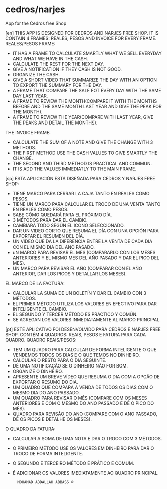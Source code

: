 # cedros/narjes
App for the Cedros free Shop

[en]
THIS APP IS DESIGNED FOR CEDROS AND NARJES FREE SHOP.
IT IS CONTAIN 4 FRAMES: REALES, PESOS AND INVOICE FOR EVERY FRAME.
REALES/PESOS FRAME:
  - IT HAS A FRAME TO CALCULATE SMARTLY WHAT WE SELL EVERYDAY AND WHAT WE HAVE IN THE CASH.
  - CALCULATE THE REST FOR THE NEXT DAY.
  - GIVE A NOTIFICATION IF THEY CASH IS NOT GOOD.
  - ORGANIZE THE CASH.
  - GIVE A SHORT VIDEO THAT SUMMARIZE THE DAY WITH AN OPTION TO EXPORT THE SUMMARY FOR THE DAY.
  - A FRAME THAT COMPARE THE SALE FOT EVERY DAY WITH THE SAME DAY LAST YEAR.
  - A FRAME TO REVIEW THE MONTH(COMPARE IT WITH THE MONTHS BEFORE AND THE SAME MONTH LAST YEAR AND GIVE THE PEAK FOR THE MONTH).
  - A FRAME TO REVIEW THE YEAR(COMPARE WITH LAST YEAR, GIVE THE PEAKS AND DETAIL THE MONTHS).

THE INVOICE FRAME:
  - CALCULATE THE SUM OF A NOTE AND GIVE THE CHANGE WITH 3 METHODS.
  - THE FIRST METHOD USE THE CASH VALUES TO GIVE SMARTLY THE CHANGE.
  - THE SECOND AND THIRD METHOD IS PRACTICAL AND COMMUN.
  - IT IS ADD THE VALUES IMMEDIATLY TO THE MAIN FRAME.

[sp]
ESTA APLICACIÓN ESTÁ DISEÑADA PARA CEDROS Y NARJES FREE SHOP:
  - TIENE MARCO PARA CERRAR LA CAJA TANTO EN REALES COMO PESOS.
  - TIENE UN MARCO PARA CALCULAR EL TROCO DE UNA VENTA TANTO EN REALES COMO PESOS.
  - SABE CÓMO QUEDARÁ PARA EL PRÓXIMO DÍA.
  - 3 MÉTODOS PARA DAR EL CAMBIO.
  - CAMBIARÁ TODO SEGÚN EL ICONO SELECCIONADO.
  - DAR UN VIDEO CORTO QUE RESUMA EL DÍA CON UNA OPCIÓN PARA EXPORTAR EL RESUMEN DEL DÍA.
  - UN VIDEO QUE DA LA DIFERENCIA ENTRE LA VENTA DE CADA DIA CON EL MISMO DIA DEL ANO PASADO.
  - uN MARCO PARA REVISAR EL MES (COMPARARLO CON LOS MESES ANTERIORES Y EL MISMO MES DEL AÑO PASADO Y DAR EL PICO DEL MES).
  - UN MARCO PARA REVISAR EL AÑO (COMPARAR CON EL AÑO ANTERIOR, DAR LOS PICOS Y DETALLAR LOS MESES).

EL MARCO DE LA FACTURA:
   - CALCULAR LA SUMA DE UN BOLETÍN Y DAR EL CAMBIO CON 3 MÉTODOS.
   - EL PRIMER MÉTODO UTILIZA LOS VALORES EN EFECTIVO PARA DAR INTELIGENTE EL CAMBIO.
   - EL SEGUNDO Y TERCER MÉTODO ES PRÁCTICO Y COMÚN.
   - SE AGREGAN LOS VALORES INMEDIATAMENTE AL MARCO PRINCIPAL.

[pt]
ESTE APLICATIVO FOI DESENVOLVIDO PARA CEDROS E NARJES FREE SHOP.
CONTÉM 4 QUADROS: REAIS, PESOS E FATURA PARA CADA QUADRO.
QUADRO REAIS/PESOS:
   - TEM UM QUADRO PARA CALCULAR DE FORMA INTELIGENTE O QUE VENDEMOS TODOS OS DIAS E O QUE TEMOS NO DINHEIRO.
   - CALCULAR O RESTO PARA O DIA SEGUINTE.
   - DÊ UMA NOTIFICAÇÃO SE O DINHEIRO NÃO FOR BOM.
   - ORGANIZE O DINHEIRO.
   - APRESENTE UM BREVE VÍDEO QUE RESUMA O DIA COM A OPÇÃO DE EXPORTAR O RESUMO DO DIA.
   - UM QUADRO QUE COMPARA A VENDA DE TODOS OS DIAS COM O MESMO DIA DO ANO PASSADO.
   - UM QUADRO PARA REVISAR O MÊS (COMPARE COM OS MESES ANTERIORES E COM O MESMO DO ANO PASSADO E DÊ O PICO DO MÊS).
   - QUADRO PARA REVISÃO DO ANO (COMPARE COM O ANO PASSADO, DÊ OS PICOS E DETALHE OS MESES).

O QUADRO DA FATURA:
   - CALCULAR A SOMA DE UMA NOTA E DAR O TROCO COM 3 MÉTODOS.
   - O PRIMEIRO MÉTODO USE OS VALORES EM DINHEIRO PARA DAR O TROCO DE FORMA INTELIGENTE.
   - O SEGUNDO E TERCEIRO MÉTODO É PRÁTICO E COMUM.
   - É ADICIONAR OS VALORES IMEDIATAMENTE AO QUADRO PRINCIPAL.     
           
           MOHAMAD ABDALLAH ABBASS ©
